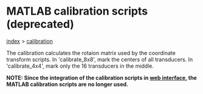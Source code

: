# MATLAB calibration scripts (deprecated)
[index](../README.md) \> [calibration](readme.md)

The calibration calculates the rotaion matrix used by the coordinate transform scripts.
In 'calibrate_8x8', mark the centers of all transducers.
In 'calibrate_4x4', mark only the 16 transducers in the middle.

__NOTE: Since the integration of the calibration scripts in [web interface](../webinterface/readme.md), the MATLAB calibration scripts are no longer used.__